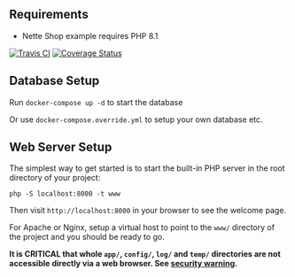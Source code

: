 Requirements
------------

- Nette Shop example requires PHP 8.1

[![Travis CI](https://app.travis-ci.com/calvera/nette-shop.svg?branch=main)](https://app.travis-ci.com/github/calvera/nette-shop)
[![Coverage Status](https://coveralls.io/repos/github/calvera/nette-shop/badge.svg?branch=main)](https://coveralls.io/github/calvera/nette-shop?branch=main)

Database Setup
--------------

Run `docker-compose up -d` to start the database

Or use `docker-compose.override.yml` to setup your own database etc.

Web Server Setup
----------------

The simplest way to get started is to start the built-in PHP server in the root directory of your project:

	php -S localhost:8000 -t www

Then visit `http://localhost:8000` in your browser to see the welcome page.

For Apache or Nginx, setup a virtual host to point to the `www/` directory of the project and you
should be ready to go.

**It is CRITICAL that whole `app/`, `config/`, `log/` and `temp/` directories are not accessible directly
via a web browser. See [security warning](https://nette.org/security-warning).**
